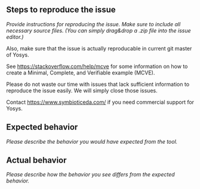 ## Steps to reproduce the issue

*Provide instructions for reproducing the issue. Make sure to include
all necessary source files. (You can simply drag&drop a .zip file into
the issue editor.)*

Also, make sure that the issue is actually reproducable in current git
master of Yosys.

See https://stackoverflow.com/help/mcve for some information on how to
create a Minimal, Complete, and Verifiable example (MCVE).

Please do not waste our time with issues that lack sufficient information
to reproduce the issue easily. We will simply close those issues.

Contact https://www.symbioticeda.com/ if you need commercial support for Yosys.

## Expected behavior

*Please describe the behavior you would have expected from the tool.*

## Actual behavior

*Please describe how the behavior you see differs from the expected behavior.*
